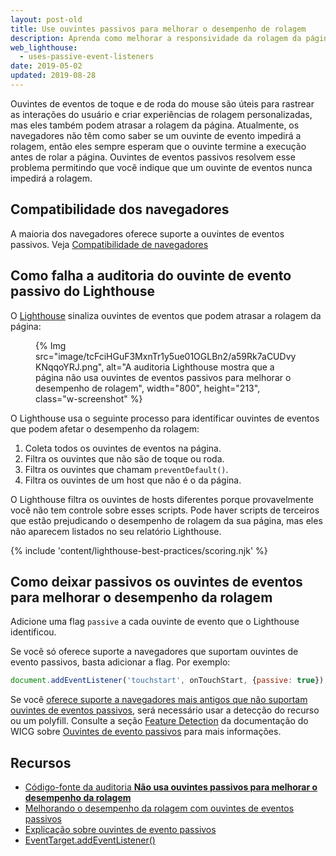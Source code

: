 ```yaml
---
layout: post-old
title: Use ouvintes passivos para melhorar o desempenho de rolagem
description: Aprenda como melhorar a responsividade da rolagem da página, evitando ouvintes de eventos passivos.
web_lighthouse:
  - uses-passive-event-listeners
date: 2019-05-02
updated: 2019-08-28
---
```


Ouvintes de eventos de toque e de roda do mouse são úteis para rastrear as interações do usuário e criar experiências de rolagem personalizadas, mas eles também podem atrasar a rolagem da página. Atualmente, os navegadores não têm como saber se um ouvinte de evento impedirá a rolagem, então eles sempre esperam que o ouvinte termine a execução antes de rolar a página. Ouvintes de eventos passivos resolvem esse problema permitindo que você indique que um ouvinte de eventos nunca impedirá a rolagem.

## Compatibilidade dos navegadores

A maioria dos navegadores oferece suporte a ouvintes de eventos passivos. Veja [Compatibilidade de navegadores](https://developer.mozilla.org/docs/Web/API/EventTarget/addEventListener#Browser_compatibility)

## Como falha a auditoria do ouvinte de evento passivo do Lighthouse

O [Lighthouse](https://developers.google.com/web/tools/lighthouse/) sinaliza ouvintes de eventos que podem atrasar a rolagem da página:

<figure class="w-figure">   {% Img src="image/tcFciHGuF3MxnTr1y5ue01OGLBn2/a59Rk7aCUDvyKNqqoYRJ.png", alt="A auditoria Lighthouse mostra que a página não usa ouvintes de eventos passivos para melhorar o desempenho de rolagem", width="800", height="213", class="w-screenshot" %}</figure>

O Lighthouse usa o seguinte processo para identificar ouvintes de eventos que podem afetar o desempenho da rolagem:

1. Coleta todos os ouvintes de eventos na página.
2. Filtra os ouvintes que não são de toque ou roda.
3. Filtra os ouvintes que chamam `preventDefault()`.
4. Filtra os ouvintes de um host que não é o da página.

O Lighthouse filtra os ouvintes de hosts diferentes porque provavelmente você não tem controle sobre esses scripts. Pode haver scripts de terceiros que estão prejudicando o desempenho de rolagem da sua página, mas eles não aparecem listados no seu relatório Lighthouse.

{% include 'content/lighthouse-best-practices/scoring.njk' %}

## Como deixar passivos os ouvintes de eventos para melhorar o desempenho da rolagem

Adicione uma flag `passive` a cada ouvinte de evento que o Lighthouse identificou.

Se você só oferece suporte a navegadores que suportam ouvintes de evento passivos, basta adicionar a flag. Por exemplo:

```js
document.addEventListener('touchstart', onTouchStart, {passive: true});
```

Se você [oferece suporte a navegadores mais antigos que não suportam ouvintes de eventos passivos](https://developer.mozilla.org/docs/Web/API/EventTarget/addEventListener#Browser_compatibility), será necessário usar a detecção do recurso ou um polyfill. Consulte a seção [Feature Detection](https://github.com/WICG/EventListenerOptions/blob/gh-pages/explainer.md#feature-detection) da documentação do WICG sobre [Ouvintes de evento passivos](https://github.com/WICG/EventListenerOptions/blob/gh-pages/explainer.md) para mais informações.

## Recursos

- [Código-fonte da auditoria **Não usa ouvintes passivos para melhorar o desempenho da rolagem**](https://github.com/GoogleChrome/lighthouse/blob/master/lighthouse-core/audits/dobetterweb/uses-passive-event-listeners.js)
- [Melhorando o desempenho da rolagem com ouvintes de eventos passivos](https://developers.google.com/web/updates/2016/06/passive-event-listeners)
- [Explicação sobre ouvintes de evento passivos](https://github.com/WICG/EventListenerOptions/blob/gh-pages/explainer.md)
- [EventTarget.addEventListener()](https://developer.mozilla.org/docs/Web/API/EventTarget/addEventListener)
